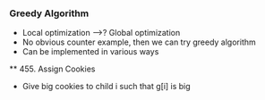 ### Greedy Algorithm
- Local optimization -->? Global optimization
- No obvious counter example, then we can try greedy algorithm
- Can be implemented in various ways

** 455. Assign Cookies
- Give big cookies to child i such that g[i] is big

